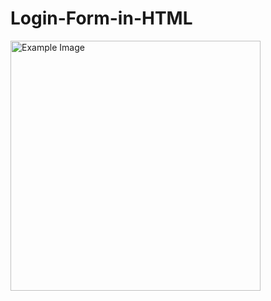 # Login-Form-in-HTML


<img src="https://github.com/user-attachments/assets/2ca29282-6a15-4093-bbe7-38597396b0da" alt="Example Image" height="400">
